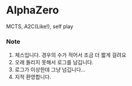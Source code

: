# AlphaZero

MCTS, A2C(Like!), self play

### Note
1. 체스입니다. 경우의 수가 적어서 조금 더 짧게 걸려요
2. 오래 돌리지 못해서 로그를 남깁니다.
3. 로그가 이상한데 그냥 넘깁니다...
4. 지적 환영합니다.